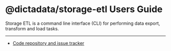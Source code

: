 # @dictadata/storage-etl Users Guide

Storage ETL is a command line interface (CLI) for performing data export, transform and load tasks.


---

* [Code repository and issue tracker](https://gitlab.com/dictadata/js/storage-etl)
